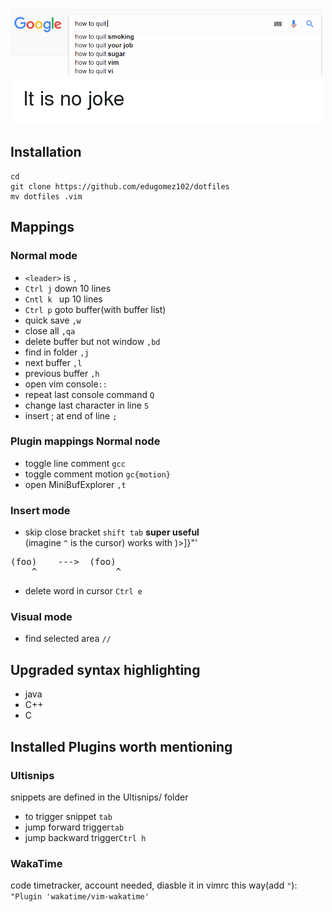 ![alt text](nojoke.png)
## Installation
	cd 
	git clone https://github.com/edugomez102/dotfiles
	mv dotfiles .vim
## Mappings
### Normal mode
- `<leader>` is `,`
- `Ctrl j` down 10 lines
- `Cntl k ` up 10 lines
- `Ctrl p` goto buffer(with buffer list)
- quick save `,w`
- close all `,qa`
- delete buffer but not window `,bd`
- find in folder `,j`
- next buffer `,l`
- previous buffer `,h`
- open vim console`::`
- repeat last console command `Q`
- change last character in line `S`
- insert ; at end of line `;`
### Plugin mappings Normal node
- toggle line comment `gcc`
- toggle comment motion `gc{motion}`
- open MiniBufExplorer `,t`
### Insert mode
- skip close bracket `shift tab` **super useful**  
(imagine `^` is the cursor) works with )>]}"'  
<pre>
(foo)    --->  (foo)
    ^	            ^
</pre>
- delete word in cursor `Ctrl e`
### Visual mode
- find selected area `//` 

## Upgraded syntax highlighting
- java
- C++
- C
## Installed Plugins worth mentioning
### Ultisnips
snippets are defined in the Ultisnips/ folder
- to trigger snippet `tab`
- jump forward trigger`tab`
- jump backward trigger`Ctrl h`
### WakaTime
code timetracker, account needed, diasble it in vimrc this way(add `"`):  
`"Plugin 'wakatime/vim-wakatime'`

